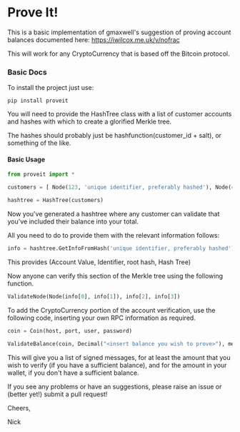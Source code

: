 Prove It!
=========

This is a basic implementation of gmaxwell's suggestion of proving account balances documented here: https://iwilcox.me.uk/v/nofrac

This will work for any CryptoCurrency that is based off the Bitcoin protocol.

### Basic Docs

To install the project just use:
```
pip install proveit
```

You will need to provide the HashTree class with a list of customer accounts and hashes with which to create a glorified Merkle tree.

The hashes should probably just be hashfunction(customer_id + salt), or something of the like.

#### Basic Usage
```python
from proveit import *

customers = [ Node(123, 'unique identifier, preferably hashed'), Node(456, 'unique identifier2, preferably hashed as well')]

hashtree = HashTree(customers)
```

Now you've generated a hashtree where any customer can validate that you've included their balance into your total.

All you need to do to provide them with the relevant information follows:

```python
info = hashtree.GetInfoFromHash('unique identifier, preferably hashed')
```

This provides (Account Value, Identifier, root hash, Hash Tree)

Now anyone can verify this section of the Merkle tree using the following function.

```python
ValidateNode(Node(info[0], info[1]), info[2], info[3])
```

To add the CryptoCurrency portion of the account verification, use the following code, inserting your own RPC information as required.

```python
coin = Coin(host, port, user, password)

ValidateBalance(coin, Decimal("<insert balance you wish to prove>"), message="Validation message that gives your customers confidence")
```

This will give you a list of signed messages, for at least the amount that you wish to verify (if you have a sufficient balance), and for the amount in your wallet, if you don't have a sufficient balance.

If you see any problems or have an suggestions, please raise an issue or (better yet!) submit a pull request!

Cheers,

Nick
